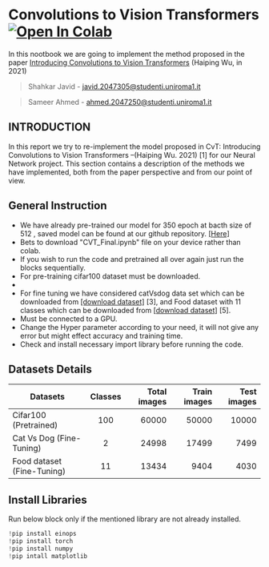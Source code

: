 <h1> Convolutions to Vision Transformers <a href="https://colab.research.google.com/github/Sameer-Ahmed7/CvT_NN_Project/blob/main/CVT_Final.ipynb">
  <img src="https://colab.research.google.com/assets/colab-badge.svg" alt="Open In Colab"/>
</a></h1>


In this nootbook we are going to implement the method proposed in the paper [Introducing Convolutions to Vision Transformers](https://arxiv.org/pdf/2103.15808) (Haiping Wu, in 2021)


>Shahkar Javid - javid.2047305@studenti.uniroma1.it

>Sameer Ahmed - ahmed.2047250@studenti.uniroma1.it





<h2> INTRODUCTION </h2>
<p> In this report we try to re-implement the model proposed in CvT: Introducing Convolutions to Vision Transformers –(Haiping Wu. 2021) [1] for our Neural Network project. This section contains a description of the methods we have implemented, both from the paper perspective and from our point of view. </p>

<h2> General Instruction </h2>

<ul>
<li>We have already pre-trained our model for 350 epoch at bacth size of 512 , saved model can be found at our github repository. <a href = "https://github.com/shahkarKhan24/CvT_NN_Project">[Here]</a>
</li>
<li>Bets to download "CVT_Final.ipynb" file on your device rather than colab.</li>
<li>If you wish to run the code and pretrained all over again just run the blocks sequentially.</li>
<li>For pre-training cifar100 dataset must be downloaded.<li>
<li>For fine tuning we have considered catVsdog data set which can be downloaded from <a href = "https://www.microsoft.com/en-us/download/details.aspx?id=54765">[download dataset]</a> [3], and Food dataset with 11 classes which can be downloaded from <a href = "https://www.kaggle.com/datasets/trolukovich/food11-image-dataset?select=training">[download dataset]</a> [5].</li>
<li>Must be connected to a GPU.</li>
<li>Change the Hyper parameter according to your need, it will not give any error but might effect accuracy and training time.</li>
<li>Check and install necessary import library before running the code.</li>
</ul>

<h2> Datasets Details </h2>

| Datasets                   | Classes       | Total images  | Train images  | Test images
| -------------              |:-------------:| -------------:|--------------:|-----------:
| Cifar100 (Pretrained)      | 100           |   60000       |   50000       |  10000
| Cat Vs Dog (Fine-Tuning)   | 2             |   24998       |   17499       |  7499
| Food dataset (Fine-Tuning) | 11            |   13434       |   9404        |  4030

<h2>Install Libraries</h2>
<p>Run below block only if the mentioned library are not already installed.</p>

```python
!pip install einops
!pip install torch
!pip install numpy
!pip intall matplotlib
```
